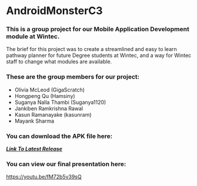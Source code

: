 # AndroidMonsterC3
### This is a group project for our Mobile Application Development module at Wintec.
The brief for this project was to create a streamlined and easy to learn pathway planner for future Degree students at Wintec, and a way for Wintec staff to change what modules are available. 

### These are the group members for our project:
- Olivia McLeod (GigaScratch)
- Hongpeng Qu (Hamsiny)
- Suganya Nalla Thambi (Suganya1120)
- Jankiben Ramkrishna Rawal
- Kasun Ramanayake (kasunram)
- Mayank Sharma 

### You can download the APK file here:
***[Link To Latest Release](https://github.com/GigaScratch/AndroidMonster-DPMApp/releases/tag/v1.0)***
### You can view our final presentation here:
https://youtu.be/fM72b5v39sQ
